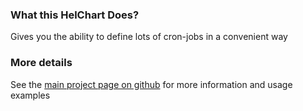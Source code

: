 ### What this HelChart Does?
Gives you the ability to define lots of cron-jobs in a convenient way

### More details
See the [main project page on github](https://github.com/taggart-comet/megacron) for more information and usage examples
